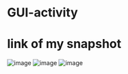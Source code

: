 # GUI-activity
# link of my snapshot
![image](https://github.com/user-attachments/assets/e5fe5150-f849-4a0c-b37d-f1ea5d375736)
![image](https://github.com/user-attachments/assets/aeb6cec3-cc2f-43b2-b5e3-f49f6c866ecd)
![image](https://github.com/user-attachments/assets/e7f24fee-e0c5-43b4-87fa-d9e649d2576c)
